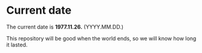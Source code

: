 # Current date

The current date is **1977.11.26.** (YYYY.MM.DD.)

This repository will be good when the world ends, so we will know how long it lasted.